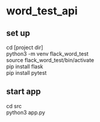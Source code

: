 # word_test_api

## set up
cd [project dir]  
python3 -m venv flack_word_test  
source flack_word_test/bin/activate  
pip install flask  
pip install pytest  

## start app
cd src  
python3 app.py  

